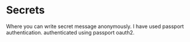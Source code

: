 # Secrets
Where you can write secret message anonymously.
I have used passport authentication.
authenticated using passport oauth2.
